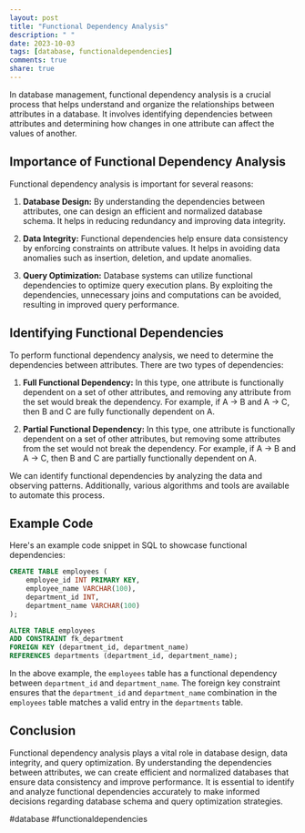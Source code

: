 ```yaml
---
layout: post
title: "Functional Dependency Analysis"
description: " "
date: 2023-10-03
tags: [database, functionaldependencies]
comments: true
share: true
---
```


In database management, functional dependency analysis is a crucial process that helps understand and organize the relationships between attributes in a database. It involves identifying dependencies between attributes and determining how changes in one attribute can affect the values of another.

## Importance of Functional Dependency Analysis

Functional dependency analysis is important for several reasons:

1. **Database Design:** By understanding the dependencies between attributes, one can design an efficient and normalized database schema. It helps in reducing redundancy and improving data integrity.

2. **Data Integrity:** Functional dependencies help ensure data consistency by enforcing constraints on attribute values. It helps in avoiding data anomalies such as insertion, deletion, and update anomalies.

3. **Query Optimization:** Database systems can utilize functional dependencies to optimize query execution plans. By exploiting the dependencies, unnecessary joins and computations can be avoided, resulting in improved query performance.

## Identifying Functional Dependencies

To perform functional dependency analysis, we need to determine the dependencies between attributes. There are two types of dependencies:

1. **Full Functional Dependency:** In this type, one attribute is functionally dependent on a set of other attributes, and removing any attribute from the set would break the dependency. For example, if A → B and A → C, then B and C are fully functionally dependent on A.

2. **Partial Functional Dependency:** In this type, one attribute is functionally dependent on a set of other attributes, but removing some attributes from the set would not break the dependency. For example, if A → B and A → C, then B and C are partially functionally dependent on A.

We can identify functional dependencies by analyzing the data and observing patterns. Additionally, various algorithms and tools are available to automate this process.

## Example Code

Here's an example code snippet in SQL to showcase functional dependencies:

```sql
CREATE TABLE employees (
    employee_id INT PRIMARY KEY,
    employee_name VARCHAR(100),
    department_id INT,
    department_name VARCHAR(100)
);

ALTER TABLE employees
ADD CONSTRAINT fk_department
FOREIGN KEY (department_id, department_name)
REFERENCES departments (department_id, department_name);
```

In the above example, the `employees` table has a functional dependency between `department_id` and `department_name`. The foreign key constraint ensures that the `department_id` and `department_name` combination in the `employees` table matches a valid entry in the `departments` table.

## Conclusion

Functional dependency analysis plays a vital role in database design, data integrity, and query optimization. By understanding the dependencies between attributes, we can create efficient and normalized databases that ensure data consistency and improve performance. It is essential to identify and analyze functional dependencies accurately to make informed decisions regarding database schema and query optimization strategies.

#database #functionaldependencies